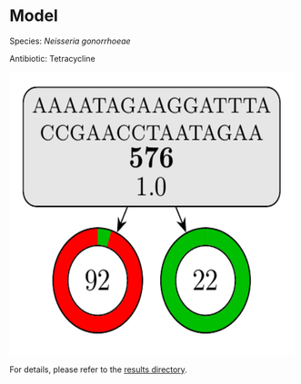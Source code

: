 
# Model

Species: *Neisseria gonorrhoeae*

Antibiotic: Tetracycline

<img src="./model.png" width=500 height=500 />

For details, please refer to the [results directory](../../../../../results/cart_b/neisseria%20gonorrhoeae/tetracycline/repeat_7/).

